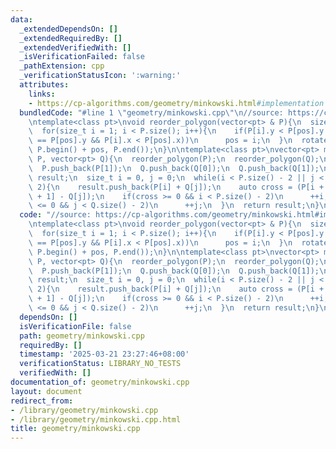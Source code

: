 ```yaml
---
data:
  _extendedDependsOn: []
  _extendedRequiredBy: []
  _extendedVerifiedWith: []
  _isVerificationFailed: false
  _pathExtension: cpp
  _verificationStatusIcon: ':warning:'
  attributes:
    links:
    - https://cp-algorithms.com/geometry/minkowski.html#implementation
  bundledCode: "#line 1 \"geometry/minkowski.cpp\"\n//source: https://cp-algorithms.com/geometry/minkowski.html#implementation\n\
    \ntemplate<class pt>\nvoid reorder_polygon(vector<pt> & P){\n  size_t pos = 0;\n\
    \  for(size_t i = 1; i < P.size(); i++){\n    if(P[i].y < P[pos].y || (P[i].y\
    \ == P[pos].y && P[i].x < P[pos].x))\n      pos = i;\n  }\n  rotate(P.begin(),\
    \ P.begin() + pos, P.end());\n}\n\ntemplate<class pt>\nvector<pt> minkowski(vector<pt>\
    \ P, vector<pt> Q){\n  reorder_polygon(P);\n  reorder_polygon(Q);\n  P.push_back(P[0]);\n\
    \  P.push_back(P[1]);\n  Q.push_back(Q[0]);\n  Q.push_back(Q[1]);\n  vector<pt>\
    \ result;\n  size_t i = 0, j = 0;\n  while(i < P.size() - 2 || j < Q.size() -\
    \ 2){\n    result.push_back(P[i] + Q[j]);\n    auto cross = (P[i + 1] - P[i]).cross(Q[j\
    \ + 1] - Q[j]);\n    if(cross >= 0 && i < P.size() - 2)\n      ++i;\n    if(cross\
    \ <= 0 && j < Q.size() - 2)\n      ++j;\n  }\n  return result;\n}\n"
  code: "//source: https://cp-algorithms.com/geometry/minkowski.html#implementation\n\
    \ntemplate<class pt>\nvoid reorder_polygon(vector<pt> & P){\n  size_t pos = 0;\n\
    \  for(size_t i = 1; i < P.size(); i++){\n    if(P[i].y < P[pos].y || (P[i].y\
    \ == P[pos].y && P[i].x < P[pos].x))\n      pos = i;\n  }\n  rotate(P.begin(),\
    \ P.begin() + pos, P.end());\n}\n\ntemplate<class pt>\nvector<pt> minkowski(vector<pt>\
    \ P, vector<pt> Q){\n  reorder_polygon(P);\n  reorder_polygon(Q);\n  P.push_back(P[0]);\n\
    \  P.push_back(P[1]);\n  Q.push_back(Q[0]);\n  Q.push_back(Q[1]);\n  vector<pt>\
    \ result;\n  size_t i = 0, j = 0;\n  while(i < P.size() - 2 || j < Q.size() -\
    \ 2){\n    result.push_back(P[i] + Q[j]);\n    auto cross = (P[i + 1] - P[i]).cross(Q[j\
    \ + 1] - Q[j]);\n    if(cross >= 0 && i < P.size() - 2)\n      ++i;\n    if(cross\
    \ <= 0 && j < Q.size() - 2)\n      ++j;\n  }\n  return result;\n}\n"
  dependsOn: []
  isVerificationFile: false
  path: geometry/minkowski.cpp
  requiredBy: []
  timestamp: '2025-03-21 23:27:46+08:00'
  verificationStatus: LIBRARY_NO_TESTS
  verifiedWith: []
documentation_of: geometry/minkowski.cpp
layout: document
redirect_from:
- /library/geometry/minkowski.cpp
- /library/geometry/minkowski.cpp.html
title: geometry/minkowski.cpp
---
```


